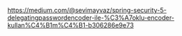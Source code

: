 https://medium.com/@sevimayvaz/spring-security-5-delegatingpasswordencoder-ile-%C3%A7oklu-encoder-kullan%C4%B1m%C4%B1-b306286e9e73 

